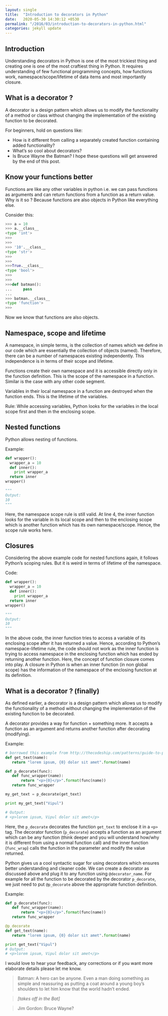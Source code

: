 ```yaml
---
layout: single
title:  "Introduction to decorators in Python"
date:   2020-05-30 14:30:12 +0530
permalink: "/2016/03/introduction-to-decorators-in-python.html"
categories: jekyll update
---
```


## Introduction
Understanding decorators in Python is one of the most trickiest thing and creating one is one of the most craftiest thing in Python. It requires understanding of few functional programming concepts, how functions work, namespace/scope/lifetime of data items and most importantly closure.

## What is a decorator ?
A decorator is a design pattern which allows us to modify the functionality of a method or class without changing the implementation of the existing function to be decorated.

For beginners, hold on questions like:
* How is it different from calling a separately created function containing added functionality?
* What’s so cool about decorators?
* Is Bruce Wayne the Batman?
I hope these questions will get answered by the end of this post.

## Know your functions better
Functions are like any other variables in python i.e. we can pass functions as arguments and can return functions from a function as a return value. Why is it so ? Because functions are also objects in Python like everything else.

Consider this:

```python
>>> a = 10
>>> a.__class__
<type 'int'>
>>>
>>>
>>> '10'.__class__
<type 'str'>
>>>
>>>
>>>True.__class__
<type 'bool'>
>>>
>>>
>>>def batman():
...     pass
...
>>> batman.__class__
<type 'function'>
>>>
```

Now we know that functions are also objects.

## Namespace, scope and lifetime
A namespace, in simple terms, is the collection of names which we define in our code which are essentially the collection of objects (named). Therefore, there can be a number of namespaces existing independently. This independence is in terms of their scope and lifetime.

Functions create their own namespace and it is accessible directly only in the function definition. This is the scope of the namespace in a function. Similar is the case with any other code segment.

Variables in their local namespace in a function are destroyed when the function ends. This is the lifetime of the variables.

Rule: While accessing variables, Python looks for the variables in the local scope first and then in the enclosing scope.

## Nested functions
Python allows nesting of functions.

Example:

```python
def wrapper():
  wrapper_a = 10
  def inner():
    print wrapper_a
  return inner
wrapper()

""" 
Output:
10
"""
```

Here, the namespace scope rule is still valid. At line 4, the inner function looks for the variable in its local scope and then to the enclosing scope which is another function which has its own namespace/scope. Hence, the scope rule works here.

## Closures
Considering the above example code for nested functions again, it follows Python’s scoping rules. But it is weird in terms of lifetime of the namespace.

Code:

```python
def wrapper():
  wrapper_a = 10
  def inner():
    print wrapper_a
  return inner
wrapper()

"""
Output:
10
"""
```

In the above code, the inner function tries to access a variable of its enclosing scope after it has returned a value. Hence, according to Python’s namespace-lifetime rule, the code should not work as the inner function is trying to access namespace in the enclosing function which has ended by returning another function.
Here, the concept of function closure comes into play. A closure in Python is when an inner function (in non global scope) has the information of the namespace of the enclosing function at its definition.

## What is a decorator ? (finally)
As defined earlier, a decorator is a design pattern which allows us to modify the functionality of a method without changing the implementation of the existing function to be decorated.

A decorator provides a way for function + something more. It accepts a function as an argument and returns another function after decorating (modifying).

Example:

```python
# borrowed this example from http://thecodeship.com/patterns/guide-to-python-function-decorators/
def get_text(name):
   return "lorem ipsum, {0} dolor sit amet".format(name)

def p_decorate(func):
   def func_wrapper(name):
       return "<p>{0}</p>".format(func(name))
   return func_wrapper

my_get_text = p_decorate(get_text)

print my_get_text("Vipul")

# Output:
# <p>lorem ipsum, Vipul dolor sit amet</p>
```

Here, the `p_decorate` decorates the function `get_text` to enclose it in a `<p>` tag. The decorator function (`p_decorate`) accepts a function as an argument which can be any function (think deeper and you will understand how/why it is different from using a normal function call) and the inner function (`func_wrap`) calls the function in the parameter and modify the value returned.

Python gives us a cool syntactic sugar for using decorators which ensures better understanding and cleaner code. We can create a decorator as discussed above and plug it to any function using `@decorator_name`. For example for all the function to be decorated by the decorator `p_decorate`, we just need to put `@p_decorate` above the appropriate function definition.

Example:

```python
def p_decorate(func):
   def func_wrapper(name):
       return "<p>{0}</p>".format(func(name))
   return func_wrapper

@p_decorate
def get_text(name):
   return "lorem ipsum, {0} dolor sit amet".format(name)

print get_text("Vipul")
# Output:
# <p>lorem ipsum, Vipul dolor sit amet</p>
```

I would love to hear your feedback, any corrections or if you want more elaborate details please let me know.

> Batman: A hero can be anyone. Even a man doing something as simple and reassuring as putting a coat around a young boy’s shoulders to let him know that the world hadn’t ended.

> *[takes off in the Bat]*

> Jim Gordon: Bruce Wayne?
